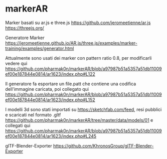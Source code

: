# markerAR

Marker basati su ar.js e three.js
https://github.com/jeromeetienne/ar.js
https://threejs.org/

Generatore Marker
https://jeromeetienne.github.io/AR.js/three.js/examples/marker-training/examples/generator.html

Attualmente sono usati dei marker con pattern ratio 0.8, per modificarli vedere qui
https://github.com/pharmak0n/markerAR/blob/a97987b51a5357a51db11009ef00e187844e0814/ar1623/index.php#L122

Il generatore fa esportare un file.patt che contiene una codifica dell'immagine caricata, poi collegato qui
https://github.com/pharmak0n/markerAR/blob/a97987b51a5357a51db11009ef00e187844e0814/ar1623/index.php#L152

I modelli 3d sono stati importati su https://sketchfab.com/feed, resi pubblici e scaricati nel formato .gltf https://github.com/pharmak0n/markerAR/tree/master/data/models/01
e collegati qui https://github.com/pharmak0n/markerAR/blob/a97987b51a5357a51db11009ef00e187844e0814/ar1623/index.php#L245


glTF-Blender-Exporter
https://github.com/KhronosGroup/glTF-Blender-Exporter
